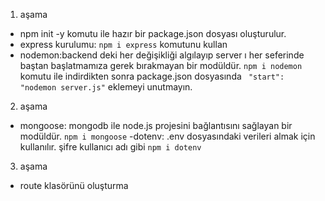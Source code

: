 1. aşama
 - npm init -y   komutu ile hazır bir package.json dosyası oluşturulur.
 - express kurulumu: `npm i express` komutunu kullan
 - nodemon:backend deki her değişikliği algılayıp server ı her seferinde baştan başlatmamıza gerek bırakmayan bir modüldür. `npm i nodemon` komutu ile indirdikten sonra package.json dosyasında ` "start": "nodemon server.js"` eklemeyi unutmayın.
2. aşama
- mongoose: mongodb ile node.js projesini bağlantısını sağlayan bir modüldür. `npm i mongoose`
-dotenv: .env dosyasındaki verileri almak için kullanılır. şifre kullanıcı adı gibi `npm i dotenv`
3. aşama
- route klasörünü oluşturma


